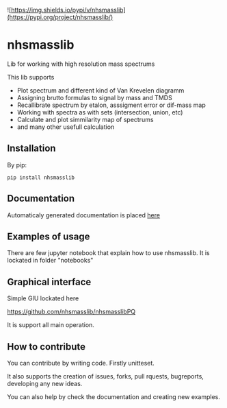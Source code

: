 ![https://img.shields.io/pypi/v/nhsmasslib](https://pypi.org/project/nhsmasslib/)

# nhsmasslib

Lib for working with high resolution mass spectrums

This lib supports

- Plot spectrum and different kind of Van Krevelen diagramm
- Assigning brutto formulas to signal by mass and TMDS
- Recallibrate spectrum by etalon, asssigment error or dif-mass map
- Working with spectra as with sets (intersection, union, etc)
- Calculate and plot simmilarity map of spectrums
- and many other usefull calculation

## Installation

By pip:

```console
pip install nhsmasslib
```

## Documentation

Automaticaly generated documentation is placed [here](https://nhsmasslib.github.io/docs/index.html)

## Examples of usage

There are few jupyter notebook that explain how to use nhsmasslib. It is lockated in folder "notebooks"

## Graphical interface

Simple GIU lockated here

https://github.com/nhsmasslib/nhsmasslibPQ

It is support all main operation.

## How to contribute

You can contribute by writing code. Firstly unitteset.

It also supports the creation of issues, forks, pull rquests, bugreports, developing any new ideas.

You can also help by check the documentation and creating new examples.